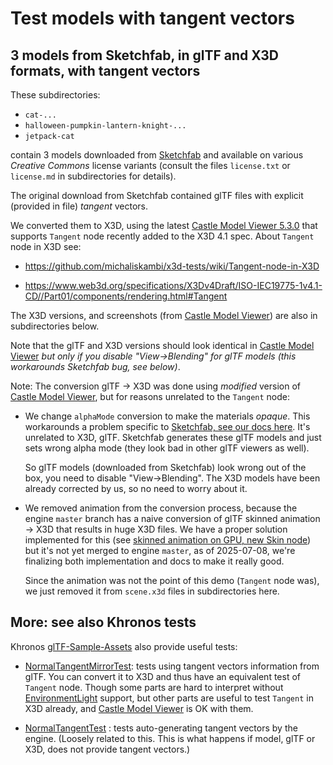 # Test models with tangent vectors

## 3 models from Sketchfab, in glTF and X3D formats, with tangent vectors

These subdirectories:

- `cat-...`
- `halloween-pumpkin-lantern-knight-...`
- `jetpack-cat`

contain 3 models downloaded from [Sketchfab](https://castle-engine.io/sketchfab) and available on various _Creative Commons_ license variants (consult the files `license.txt` or `license.md` in subdirectories for details).

The original download from Sketchfab contained glTF files with explicit (provided in file) _tangent_ vectors.

We converted them to X3D, using the latest [Castle Model Viewer 5.3.0](https://castle-engine.io/castle-model-viewer) that supports `Tangent` node recently added to the X3D 4.1 spec. About `Tangent` node in X3D see:

- https://github.com/michaliskambi/x3d-tests/wiki/Tangent-node-in-X3D

- https://www.web3d.org/specifications/X3Dv4Draft/ISO-IEC19775-1v4.1-CD//Part01/components/rendering.html#Tangent

The X3D versions, and screenshots (from [Castle Model Viewer](https://castle-engine.io/castle-model-viewer)) are also in subdirectories below.

Note that the glTF and X3D versions should look identical in [Castle Model Viewer](https://castle-engine.io/castle-model-viewer) _but only if you disable "View->Blending" for glTF models (this workarounds Sketchfab bug, see below)_.

Note: The conversion glTF -> X3D was done using _modified_ version of [Castle Model Viewer](https://castle-engine.io/castle-model-viewer), but for reasons unrelated to the `Tangent` node:

- We change `alphaMode` conversion to make the materials _opaque_. This workarounds a problem specific to [Sketchfab, see our docs here](https://castle-engine.io/sketchfab). It's unrelated to X3D, glTF. Sketchfab generates these glTF models and just sets wrong alpha mode (they look bad in other glTF viewers as well).

    So glTF models (downloaded from Sketchfab) look wrong out of the box, you need to disable "View->Blending". The X3D models have been already corrected by us, so no need to worry about it.

- We removed animation from the conversion process, because the engine `master` branch has a naive conversion of glTF skinned animation -> X3D that results in huge X3D files. We have a proper solution implemented for this (see [skinned animation on GPU, new Skin node](https://castle-engine.io/skin)) but it's not yet merged to engine `master`, as of 2025-07-08, we're finalizing both implementation and docs to make it really good.

    Since the animation was not the point of this demo (`Tangent` node was), we just removed it from `scene.x3d` files in subdirectories here.

## More: see also Khronos tests

Khronos [glTF-Sample-Assets](https://github.com/KhronosGroup/glTF-Sample-Assets/) also provide useful tests:

- [NormalTangentMirrorTest](https://github.com/KhronosGroup/glTF-Sample-Assets/tree/main/Models/NormalTangentMirrorTest): tests using tangent vectors information from glTF. You can convert it to X3D and thus have an equivalent test of `Tangent` node. Though some parts are hard to interpret without [EnvironmentLight](https://castle-engine.io/roadmap#_environment_lighting) support, but other parts are useful to test `Tangent` in X3D already, and [Castle Model Viewer](https://castle-engine.io/castle-model-viewer) is OK with them.

- [NormalTangentTest](https://github.com/KhronosGroup/glTF-Sample-Assets/tree/main/Models/NormalTangentTest) : tests auto-generating tangent vectors by the engine. (Loosely related to this. This is what happens if model, glTF or X3D, does not provide tangent vectors.)
